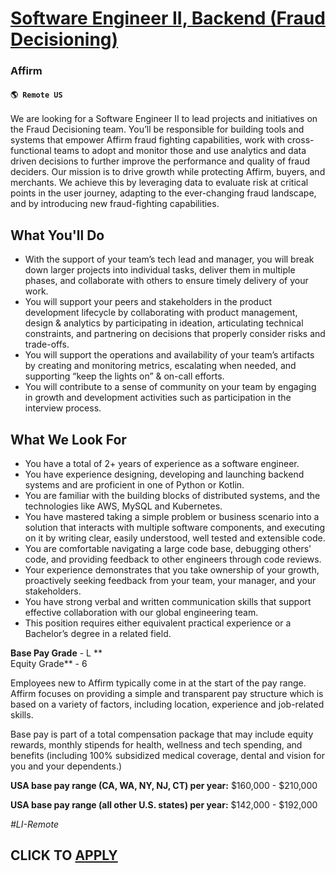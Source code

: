 # [Software Engineer II, Backend (Fraud Decisioning)](https://www.remotewlb.com/apply/software-engineer-ii-backend-fraud-decisioning)  
### Affirm  
#### `🌎 Remote US`  

We are looking for a Software Engineer II to lead projects and initiatives on the Fraud Decisioning team. You’ll be responsible for building tools and systems that empower Affirm fraud fighting capabilities, work with cross-functional teams to adopt and monitor those and use analytics and data driven decisions to further improve the performance and quality of fraud deciders. Our mission is to drive growth while protecting Affirm, buyers, and merchants. We achieve this by leveraging data to evaluate risk at critical points in the user journey, adapting to the ever-changing fraud landscape, and by introducing new fraud-fighting capabilities.

## What You'll Do

  * With the support of your team’s tech lead and manager, you will break down larger projects into individual tasks, deliver them in multiple phases, and collaborate with others to ensure timely delivery of your work.
  * You will support your peers and stakeholders in the product development lifecycle by collaborating with product management, design & analytics by participating in ideation, articulating technical constraints, and partnering on decisions that properly consider risks and trade-offs.
  * You will support the operations and availability of your team’s artifacts by creating and monitoring metrics, escalating when needed, and supporting “keep the lights on” & on-call efforts.
  * You will contribute to a sense of community on your team by engaging in growth and development activities such as participation in the interview process.

## What We Look For

  * You have a total of 2+ years of experience as a software engineer.
  * You have experience designing, developing and launching backend systems and are proficient in one of Python or Kotlin.
  * You are familiar with the building blocks of distributed systems, and the technologies like AWS, MySQL and Kubernetes.
  * You have mastered taking a simple problem or business scenario into a solution that interacts with multiple software components, and executing on it by writing clear, easily understood, well tested and extensible code.
  * You are comfortable navigating a large code base, debugging others' code, and providing feedback to other engineers through code reviews.
  * Your experience demonstrates that you take ownership of your growth, proactively seeking feedback from your team, your manager, and your stakeholders.
  * You have strong verbal and written communication skills that support effective collaboration with our global engineering team.
  * This position requires either equivalent practical experience or a Bachelor’s degree in a related field.

**Base Pay Grade** \- L **  
Equity Grade** \- 6

Employees new to Affirm typically come in at the start of the pay range. Affirm focuses on providing a simple and transparent pay structure which is based on a variety of factors, including location, experience and job-related skills.

Base pay is part of a total compensation package that may include equity rewards, monthly stipends for health, wellness and tech spending, and benefits (including 100% subsidized medical coverage, dental and vision for you and your dependents.)

**USA base pay range (CA, WA, NY, NJ, CT) per year:** $160,000 - $210,000

**USA base pay range (all other U.S. states) per year:** $142,000 - $192,000

_#LI-Remote_

  
## CLICK TO [APPLY](https://www.remotewlb.com/apply/software-engineer-ii-backend-fraud-decisioning)

